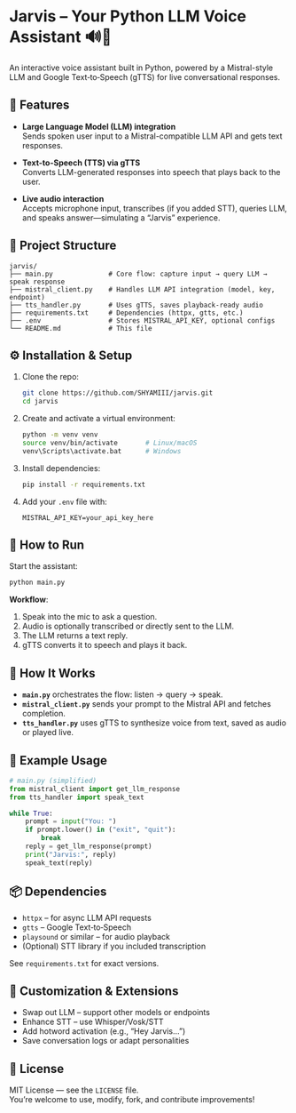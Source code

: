 
# Jarvis – Your Python LLM Voice Assistant 🔊🤖

An interactive voice assistant built in Python, powered by a Mistral-style LLM and Google Text‑to‑Speech (gTTS) for live conversational responses.

## 🚀 Features

- **Large Language Model (LLM) integration**  
  Sends spoken user input to a Mistral-compatible LLM API and gets text responses.

- **Text-to-Speech (TTS) via gTTS**  
  Converts LLM-generated responses into speech that plays back to the user.

- **Live audio interaction**  
  Accepts microphone input, transcribes (if you added STT), queries LLM, and speaks answer—simulating a “Jarvis” experience.

## 🧩 Project Structure

```
jarvis/
├── main.py              # Core flow: capture input → query LLM → speak response
├── mistral_client.py    # Handles LLM API integration (model, key, endpoint)
├── tts_handler.py       # Uses gTTS, saves playback-ready audio
├── requirements.txt     # Dependencies (httpx, gtts, etc.)
├── .env                 # Stores MISTRAL_API_KEY, optional configs
└── README.md            # This file
```

## ⚙️ Installation & Setup

1. Clone the repo:
   ```bash
   git clone https://github.com/SHYAMIII/jarvis.git
   cd jarvis
   ```

2. Create and activate a virtual environment:
   ```bash
   python -m venv venv
   source venv/bin/activate       # Linux/macOS
   venv\Scripts\activate.bat      # Windows
   ```

3. Install dependencies:
   ```bash
   pip install -r requirements.txt
   ```

4. Add your `.env` file with:
   ```
   MISTRAL_API_KEY=your_api_key_here
   ```

## 🏁 How to Run

Start the assistant:

```bash
python main.py
```

**Workflow**:

1. Speak into the mic to ask a question.  
2. Audio is optionally transcribed or directly sent to the LLM.  
3. The LLM returns a text reply.  
4. gTTS converts it to speech and plays it back.

## 🤖 How It Works

- **`main.py`** orchestrates the flow: listen → query → speak.
- **`mistral_client.py`** sends your prompt to the Mistral API and fetches completion.
- **`tts_handler.py`** uses gTTS to synthesize voice from text, saved as audio or played live.

## 📁 Example Usage

```python
# main.py (simplified)
from mistral_client import get_llm_response
from tts_handler import speak_text

while True:
    prompt = input("You: ")
    if prompt.lower() in ("exit", "quit"):
        break
    reply = get_llm_response(prompt)
    print("Jarvis:", reply)
    speak_text(reply)
```

## 📦 Dependencies

- `httpx` – for async LLM API requests  
- `gtts` – Google Text‑to‑Speech  
- `playsound` or similar – for audio playback  
- (Optional) STT library if you included transcription  

See `requirements.txt` for exact versions.

## 🔧 Customization & Extensions

- Swap out LLM – support other models or endpoints  
- Enhance STT – use Whisper/Vosk/STT  
- Add hotword activation (e.g., “Hey Jarvis…”)  
- Save conversation logs or adapt personalities

## 📝 License

MIT License — see the `LICENSE` file.  
You’re welcome to use, modify, fork, and contribute improvements!
